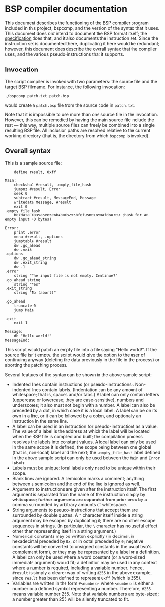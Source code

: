# BSP compiler documentation

This document describes the functioning of the BSP compiler program included in this project, bspcomp, and the version
of the syntax that it uses. This document does _not_ intend to document the BSP format itself; the [specification] does
that, and it also documents the instruction set. Since the instruction set is documented there, duplicating it here
would be redundant; however, this document does describe the overall syntax that the compiler uses, and the various
pseudo-instructions that it supports.

[specification]: specification.md

## Invocation

The script compiler is invoked with two parameters: the source file and the target BSP filename. For instance, the
following invocation:

```
./bspcomp patch.txt patch.bsp
```

would create a `patch.bsp` file from the source code in `patch.txt`.

Note that it is impossible to use more than one source file in the invocation. However, this can be remedied by having
the main source file include the rest — this way, multiple source files can freely be combined into a single resulting
BSP file. All inclusion paths are resolved relative to the current working directory (that is, the directory from which
`bspcomp` is invoked).

## Overall syntax

This is a sample source file:

```
	define result, 0xff

Main:
	checksha1 #result, .empty_file_hash
	jumpnz #result, Error
	seek 0
	subtract #result, MessageEnd, Message
	writedata Message, #result
	exit 0
.empty_file_hash
	hexdata da39a3ee5e6b4b0d3255bfef95601890afd80709 ;hash for an empty input (0 bytes)

Error:
	print .error
	menu #result, .options
	jumptable #result
	dw .go_ahead
	dw .exit
.options
	dw .go_ahead_string
	dw .exit_string
	dw -1
.error
	string "The input file is not empty. Continue?"
.go_ahead_string
	string "Yes"
.exit_string
	string "No (abort)"

.go_ahead
	truncate 0
	jump Main

.exit
	exit 1

Message:
	db "Hello world!"
MessageEnd:
```

This script would patch an empty file into a file saying "Hello world!". If the source file isn't empty, the script
would give the option to the user of continuing anyway (deleting the data previously in the file in the process) or
aborting the patching process.

Several features of the syntax can be shown in the above sample script:

* Indented lines contain instructions (or pseudo-instructions). Non-indented lines contain labels. (Indentation can be
  any amount of whitespace; that is, spaces and/or tabs.) A label can only contain letters (uppercase or lowercase;
  they are case-sensitive), numbers and underscores; it also must not begin with a number. A label can also be preceded
  by a dot, in which case it is a local label. A label can be on its own in a line, or it can be followed by a colon,
  and optionally an instruction in the same line.
* A label can be used in an instruction (or pseudo-instruction) as a value. The value of a label is the address at
  which the label will be located when the BSP file is compiled and built; the compilation process resolves the labels
  into constant values. A local label can only be used in the same scope it is defined, the scope being between one
  global (that is, non-local) label and the next; the `.empty_file_hash` label defined in the above sample script can
  only be used between the `Main` and `Error` labels.
* Labels must be unique; local labels only need to be unique within their scope.
* Blank lines are ignored. A semicolon marks a comment; anything between a semicolon and the end of the line is ignored
  as well.
* Arguments to instructions are given after the instruction itself. The first argument is separated from the name of
  the instruction simply by whitespace; further arguments are separated from prior ones by a comma surrounded by
  arbitrary amounts of whitespace.
* String arguments to pseudo-instructions that accept them are surrounded by double quotes. A `"` character itself
  inside a string argument may be escaped by duplicating it; there are no other escape sequences in strings. (In
  particular, the `\` character has no useful effect other than representing itself in a string argument.)
* Numerical constants may be written explicitly (in decimal, in hexadecimal preceded by `0x`, or in octal preceded by
  `0`; negative constants will be converted to unsigned constants in the usual two's complement form), or they may
  be represented by a label or a definition. A label can only be used where a word constant (or a word-sized immediate
  argument) would fit; a definition may be used in any context where a number is required, including a variable number.
  Hence, `#result` is simply a clearer way of writing `#255` in the above example, since `result` has been defined to
  represent `0xff` (which is 255).
* Variables are written in the form `#<number>`, where `<number>` is either a number or a defined symbol representing a
  number. Therefore, `#255` means variable number 255. Note that variable numbers are byte-sized; a number greater than
  255 will be silently truncated to fit.
